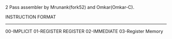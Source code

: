 2 Pass assembler by Mrunank(fork52) and Omkar(Omkar-C).

INSTRUCTION FORMAT
_____________________________
00-IMPLICIT
01-REGISTER REGISTER
02-IMMEDIATE
03-Register Memory

